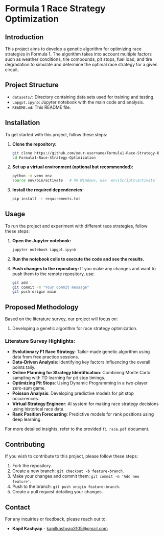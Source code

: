 # Formula 1 Race Strategy Optimization

## Introduction
This project aims to develop a genetic algorithm for optimizing race strategies in Formula 1. The algorithm takes into account multiple factors such as weather conditions, tire compounds, pit stops, fuel load, and tire degradation to simulate and determine the optimal race strategy for a given circuit.

## Project Structure
- `datasets/`: Directory containing data sets used for training and testing.
- `Lapgpt.ipynb`: Jupyter notebook with the main code and analysis.
- `README.md`: This README file.

## Installation
To get started with this project, follow these steps:

1. **Clone the repository:**
   ```bash
   git clone https://github.com/your-username/Formula1-Race-Strategy-Optimization.git
   cd Formula1-Race-Strategy-Optimization
   ```

2. **Set up a virtual environment (optional but recommended):**
   ```bash
   python -m venv env
   source env/bin/activate   # On Windows, use `env\Scripts\activate`
   ```

3. **Install the required dependencies:**
   ```bash
   pip install -r requirements.txt
   ```

## Usage
To run the project and experiment with different race strategies, follow these steps:

1. **Open the Jupyter notebook:**
   ```bash
   jupyter notebook Lapgpt.ipynb
   ```

2. **Run the notebook cells to execute the code and see the results.**

3. **Push changes to the repository:**
   If you make any changes and want to push them to the remote repository, use:
   ```bash
   git add .
   git commit -m "Your commit message"
   git push origin main
   ```

## Proposed Methodology
Based on the literature survey, our project will focus on:
1. Developing a genetic algorithm for race strategy optimization.

### Literature Survey Highlights:
- **Evolutionary F1 Race Strategy**: Tailor-made genetic algorithm using data from free practice sessions.
- **Data-Driven Analysis**: Identifying key factors influencing the overall points tally.
- **Online Planning for Strategy Identification**: Combining Monte Carlo sampling with TD learning for pit stop timings.
- **Optimizing Pit Stops**: Using Dynamic Programming in a two-player zero-sum game.
- **Poisson Analysis**: Developing predictive models for pit stop occurrences.
- **Virtual Strategy Engineer**: AI system for making race strategy decisions using historical race data.
- **Rank Position Forecasting**: Predictive models for rank positions using deep learning.

For more detailed insights, refer to the provided `fi race.pdf` document.

## Contributing
If you wish to contribute to this project, please follow these steps:

1. Fork the repository.
2. Create a new branch: `git checkout -b feature-branch`.
3. Make your changes and commit them: `git commit -m 'Add new feature'`.
4. Push to the branch: `git push origin feature-branch`.
5. Create a pull request detailing your changes.

## Contact
For any inquiries or feedback, please reach out to:
- **Kapil Kashyap** - kapilkashyap3105@gmail.com
```
